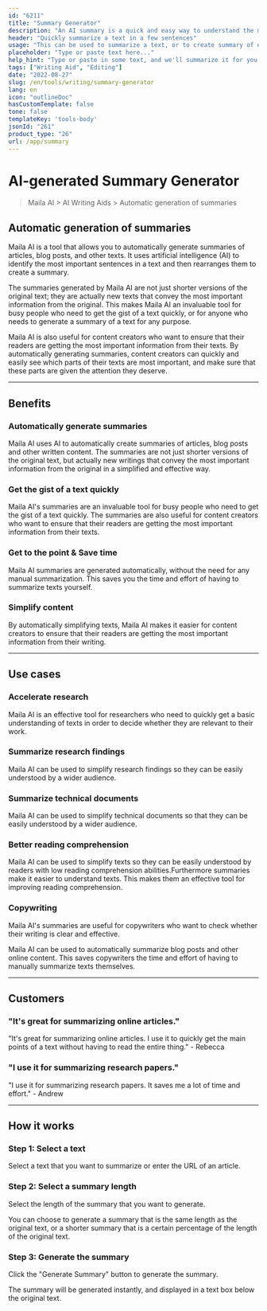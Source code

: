 ```yaml
---
id: "6211"
title: "Summary Generator"
description: "An AI summary is a quick and easy way to understand the main points of a text. They are usually written in a way that is easy to read, and they focus on the key points that are most important. This makes it easy to stay informed without compromising your time."
header: "Quickly summarize a text in a few sentences"
usage: "This can be used to summarize a text, or to create summary of existing content."
placeholder: "Type or paste text here..."
help_hint: "Type or paste in some text, and we'll summarize it for you."
tags: ["Writing Aid", "Editing"]
date: "2022-08-27"
slug: /en/tools/writing/summary-generator
lang: en
icon: "outlineDoc"
hasCustomTemplate: false
tone: false
templateKey: 'tools-body'
jsonId: "261"
product_type: "26"
url: /app/summary
---
```


# AI-generated Summary Generator


> Maila AI > AI Writing Aids > Automatic generation of summaries


## Automatic generation of summaries


Maila AI is a tool that allows you to automatically generate summaries of articles, blog posts, and other texts. It uses artificial intelligence (AI) to identify the most important sentences in a text and then rearranges them to create a summary.


The summaries generated by Maila AI are not just shorter versions of the original text; they are actually new texts that convey the most important information from the original. This makes Maila AI an invaluable tool for busy people who need to get the gist of a text quickly, or for anyone who needs to generate a summary of a text for any purpose.


Maila AI is also useful for content creators who want to ensure that their readers are getting the most important information from their texts. By automatically generating summaries, content creators can quickly and easily see which parts of their texts are most important, and make sure that these parts are given the attention they deserve.

---

## Benefits

### Automatically generate summaries

Maila AI uses AI to automatically create summaries of articles, blog posts and other written content. The summaries are not just shorter versions of the original text, but actually new writings that convey the most important information from the original in a simplified and effective way.


### Get the gist of a text quickly

Maila AI's summaries are an invaluable tool for busy people who need to get the gist of a text quickly. The summaries are also useful for content creators who want to ensure that their readers are getting the most important information from their texts.


### Get to the point & Save time

Maila AI summaries are generated automatically, without the need for any manual summarization. This saves you the time and effort of having to summarize texts yourself.

### Simplify content

By automatically simplifying texts, Maila AI makes it easier for content creators to ensure that their readers are getting the most important information from their writing.

---

## Use cases


### Accelerate research

Maila AI is an effective tool for researchers who need to quickly get a basic understanding of texts in order to decide whether they are relevant to their work.


### Summarize research findings

Maila AI can be used to simplify research findings so they can be easily understood by a wider audience.


### Summarize technical documents


Maila AI can be used to simplify technical documents so that they can be easily understood by a wider audience.


### Better reading comprehension 

Maila AI can be used to simplify texts so they can be easily understood by readers with low reading comprehension abilities.Furthermore summaries make it easier to understand texts. This makes them an effective tool for improving reading comprehension.

### Copywriting

Maila AI's summaries are useful for copywriters who want to check whether their writing is clear and effective.

Maila AI can be used to automatically summarize blog posts and other online content. This saves copywriters the time and effort of having to manually summarize texts themselves.


---

## Customers

### "It's great for summarizing online articles."

"It's great for summarizing online articles. I use it to quickly get the main points of a text without having to read the entire thing."
 \- Rebecca

### "I use it for summarizing research papers."

"I use it for summarizing research papers. It saves me a lot of time and effort."
\- Andrew

---

## How it works

### Step 1: Select a text

Select a text that you want to summarize or enter the URL of an article.

### Step 2: Select a summary length

Select the length of the summary that you want to generate.

You can choose to generate a summary that is the same length as the original text, or a shorter summary that is a certain percentage of the length of the original text.

### Step 3: Generate the summary

Click the "Generate Summary" button to generate the summary.

The summary will be generated instantly, and displayed in a text box below the original text.


